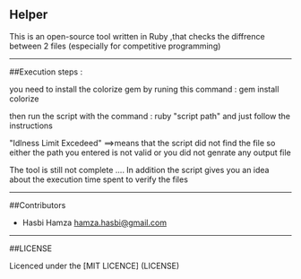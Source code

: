 ## Helper
This is an open-source tool written in Ruby ,that  checks the diffrence between 2 files (especially for competitive programming) 

---
##Execution steps :

you need to install the colorize gem by runing this command : gem install colorize

then run the script with the command : ruby "script path" and just follow the instructions 

"Idlness Limit Excedeed" ==>means that the script did not find the file so either the path you entered is not valid or you did not genrate any
                            output file
                            
                            
The tool is still not complete .... In addition the script gives you an idea about the execution time spent to verify the files

---

##Contributors
- Hasbi Hamza <hamza.hasbi@gmail.com>


---
##LICENSE

Licenced under the [MIT LICENCE] (LICENSE)
